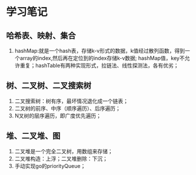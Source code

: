 # 学习笔记

## 哈希表、映射、集合
1. hashMap:就是一个hash表，存储k-v形式的数据，k值经过散列函数，得到一个array的index,然后再在定位到的index存储k-v数据;
hashMap值，key不允许重复；hashTable有两种实现形式，拉链法、线性探测法，各有优劣；
## 树、二叉树、二叉搜索树
1. 二叉搜索树：树有序，最坏情况退化成一个链表；
2. 二叉树的前序、中序（顺序遍历）、后序遍历；
3. N叉树的层序遍历，即广度优先遍历；
## 堆、二叉堆、图
1. 二叉堆是一个完全二叉树，用数组来存储；
2. 二叉堆构造：上浮；二叉堆删除：下沉；
3. 手动实现go的priorityQueue；